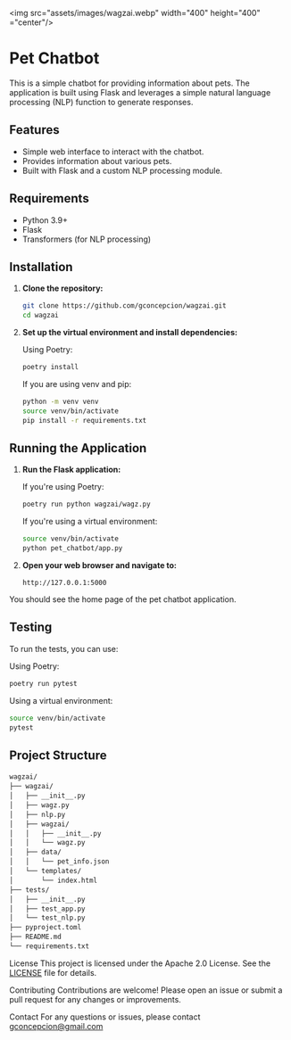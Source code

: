 <img src="assets/images/wagzai.webp" width="400" height="400" ="center"/>

# Pet Chatbot

This is a simple chatbot for providing information about pets. The application is built using Flask and leverages a simple natural language processing (NLP) function to generate responses.

## Features

- Simple web interface to interact with the chatbot.
- Provides information about various pets.
- Built with Flask and a custom NLP processing module.

## Requirements

- Python 3.9+
- Flask
- Transformers (for NLP processing)

## Installation

1. **Clone the repository:**

   ```sh
   git clone https://github.com/gconcepcion/wagzai.git
   cd wagzai
   ```

2. **Set up the virtual environment and install dependencies:**

   Using Poetry:
   ```sh
   poetry install
   ```

   If you are using venv and pip:
   ```sh
   python -m venv venv
   source venv/bin/activate
   pip install -r requirements.txt
   ```

## Running the Application

1. **Run the Flask application:**

   If you're using Poetry:

   ```sh
   poetry run python wagzai/wagz.py
   ```

   If you're using a virtual environment:

   ```sh
   source venv/bin/activate
   python pet_chatbot/app.py
   ```

2. **Open your web browser and navigate to:**

   ```
   http://127.0.0.1:5000
   ```

You should see the home page of the pet chatbot application.

## Testing

To run the tests, you can use:

Using Poetry:

   ```sh
   poetry run pytest
   ```

Using a virtual environment:

   ```sh
   source venv/bin/activate
   pytest
   ```

## Project Structure
```markdown
wagzai/
├── wagzai/
│   ├── __init__.py
│   ├── wagz.py
│   ├── nlp.py
│   ├── wagzai/
│   │   ├── __init__.py
│   │   └── wagz.py
│   ├── data/
│   │   └── pet_info.json
│   └── templates/
│       └── index.html
├── tests/
│   ├── __init__.py
│   ├── test_app.py
│   └── test_nlp.py
├── pyproject.toml
├── README.md
└── requirements.txt
```

License
This project is licensed under the Apache 2.0 License. See the [LICENSE](https://github.com/gconcepcion/wagzai/blob/main/LICENSE)  file for details.

Contributing
Contributions are welcome! Please open an issue or submit a pull request for any changes or improvements.

Contact
For any questions or issues, please contact gconcepcion@gmail.com
